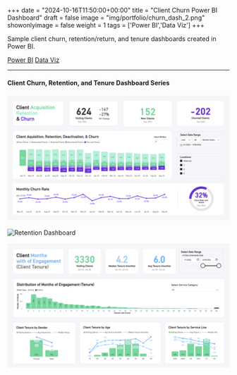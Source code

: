 +++
date = "2024-10-16T11:50:00+00:00"
title = "Client Churn Power BI Dashboard"
draft = false
image = "img/portfolio/churn_dash_2.png"
showonlyimage = false
weight = 1
tags = ['Power BI','Data Viz']
+++

Sample client churn, retention/return, and tenure dashboards created in Power BI.

<div class=Tags>
<span><a href="/tags/power-bi/">Power BI</a></span>
<span><a href="/tags/data-viz/">Data Viz</a></span>
</div>
<!--more-->
<hr>

#### Client Churn, Retention, and Tenure Dashboard Series

![Churn Dashboard](/img/portfolio/churn_dash_2.png)


![Retention Dashboard](/img/portfolio/retention_dash_2.png)


![Tenure Dashboard](/img/portfolio/tenure_dash_2.png)